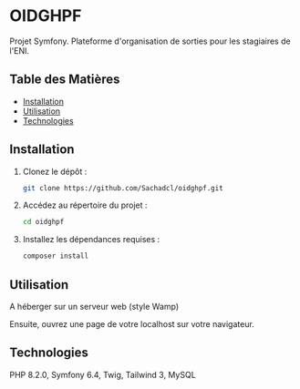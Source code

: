 # OIDGHPF

Projet Symfony. Plateforme d'organisation de sorties pour les stagiaires de l'ENI.

## Table des Matières

- [Installation](#installation)
- [Utilisation](#utilisation)
- [Technologies](#technologies)

## Installation

1. Clonez le dépôt :
   ```bash
   git clone https://github.com/Sachadcl/oidghpf.git
   ```

2. Accédez au répertoire du projet :
   ```bash
   cd oidghpf
   ```

3. Installez les dépendances requises :
   ```bash
   composer install
   ```

## Utilisation

A héberger sur un serveur web (style Wamp)

Ensuite, ouvrez une page de votre localhost sur votre navigateur.

## Technologies

PHP 8.2.0, 
Symfony 6.4, 
Twig, 
Tailwind 3, 
MySQL
